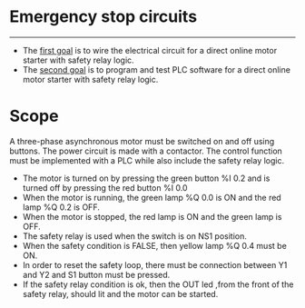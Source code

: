 # Emergency stop circuits
_____________________________________
-   The [first goal](Ex06/Subchapter04_01.md) is to wire the electrical circuit for a direct online motor starter with safety relay logic.
-   The [second goal](Ex06/Subchapter04_02.md)  is to program and test PLC software for a direct online motor starter with safety relay logic.

# Scope
A three-phase asynchronous motor must be switched on and off using buttons. The power circuit is made with a contactor. The control function must be implemented with a PLC while also include the safety relay logic.

- The motor is turned on by pressing the green button %I 0.2 and is turned off by pressing the red button %I 0.0
- When the motor is running, the green lamp %Q 0.0 is ON and the red lamp %Q 0.2 is OFF.
- When the motor is stopped, the red lamp is ON and the green lamp is OFF.
- The safety relay is used when the switch is on NS1 position.
- When the safety condition is FALSE, then yellow lamp %Q 0.4 must be ON.
- In order to reset the safety loop, there must be connection between Y1 and Y2 and S1 button must be pressed.
- If the safety relay condition is ok, then the OUT led ,from the front of the safety relay, should lit and the motor can be started.
